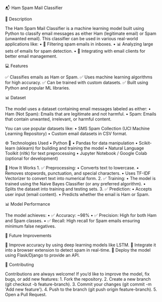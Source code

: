 📬 Ham Spam Mail Classifier

📜 Description

The Ham Spam Mail Classifier is a machine learning model built using Python to classify email messages as either Ham (legitimate email) or Spam (unwanted email). This classifier can be used in various real-world applications like:
	•	📧 Filtering spam emails in inboxes.
	•	📊 Analyzing large sets of emails for spam detection.
	•	🚀 Integrating with email clients for better email management.

 💻 Features

✅ Classifies emails as Ham or Spam.
✅ Uses machine learning algorithms for high accuracy.
✅ Can be trained with custom datasets.
✅ Built using Python and popular ML libraries.

📊 Dataset

The model uses a dataset containing email messages labeled as either:
	•	Ham (Not Spam): Emails that are legitimate and not harmful.
	•	Spam: Emails that contain unwanted, irrelevant, or harmful content.

You can use popular datasets like:
	•	SMS Spam Collection (UCI Machine Learning Repository)
	•	Custom email datasets in CSV format.


 ⚙️ Technologies Used
	•	Python 🐍
	•	Pandas for data manipulation
	•	Scikit-learn (sklearn) for building and training the model
	•	Natural Language Toolkit (nltk) for text preprocessing
	•	Jupyter Notebook / Google Colab (optional for development)

 🧱 How It Works
	1.	✅ Preprocessing:
	•	Converts text to lowercase.
	•	Removes stopwords, punctuation, and special characters.
	•	Uses TF-IDF Vectorizer to convert text into numerical form.
	2.	✅ Training:
	•	The model is trained using the Naive Bayes Classifier (or any preferred algorithm).
	•	Splits the dataset into training and testing sets.
	3.	✅ Prediction:
	•	Accepts user input (email content).
	•	Predicts whether the email is Ham or Spam.


 📊 Model Performance

The model achieves:
	•	✅ Accuracy: ~98%
	•	✅ Precision: High for both Ham and Spam classes.
	•	✅ Recall: High recall for Spam emails ensuring minimum false negatives.

 🚀 Future Improvements

🔧 Improve accuracy by using deep learning models like LSTM.
🔧 Integrate it into a browser extension to detect spam in real-time.
🔧 Deploy the model using Flask/Django to provide an API.


🤝 Contributing

Contributions are always welcome! If you’d like to improve the model, fix bugs, or add new features:
	1.	Fork the repository.
	2.	Create a new branch (git checkout -b feature-branch).
	3.	Commit your changes (git commit -m 'Add new feature').
	4.	Push to the branch (git push origin feature-branch).
	5.	Open a Pull Request.
